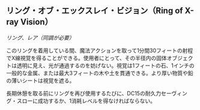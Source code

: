 ## リング・オブ・エックスレイ・ビジョン（Ring of X-ray Vision）
*リング、レア（同調が必要）*

このリングを着用している間、魔法アクションを取って1分間30フィートの射程でX線視覚を得ることができる。使用者にとって、その半径内の固体オブジェクトは透明に見え、光が通過するのを妨げない。視覚は1フィートの石、1インチの一般的な金属、または最大3フィートの木や土を貫通できる。より厚い物質や鉛の薄いシートは視覚を遮る。

長期休憩を取る前にリングを再び使用するたびに、DC15の耐久力セーヴィング・スローに成功するか、1消耗レベルを得なければならない。